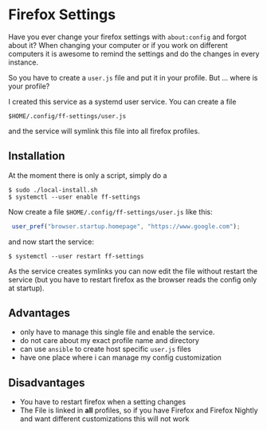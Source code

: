 # Firefox Settings

Have you ever change your firefox settings with `about:config` and forgot about it?
When changing your computer or if you work on different computers it is awesome
to remind the settings and do the changes in every instance.

So you have to create a `user.js` file and put it in your profile. But ... where
is your profile?

I created this service as a systemd user service. You can create a file
~~~
$HOME/.config/ff-settings/user.js
~~~
and the service will symlink this file into all firefox profiles.

## Installation

At the moment there is only a script, simply do a
~~~
$ sudo ./local-install.sh
$ systemctl --user enable ff-settings
~~~

Now create a file `$HOME/.config/ff-settings/user.js` like this:
~~~js
 user_pref("browser.startup.homepage", "https://www.google.com");
~~~

and now start the service:
~~~
$ systemctl --user restart ff-settings
~~~

As the service creates symlinks you can now edit the file without restart the service
(but you have to restart firefox as the browser reads the config only at startup).


## Advantages

 - only have to manage this single file and enable the service.
 - do not care about my exact profile name and directory
 - can use `ansible` to create host specific `user.js` files
 - have one place where i can manage my config customization

## Disadvantages

 - You have to restart firefox when a setting changes
 - The File is linked in **all** profiles, so if you have Firefox and Firefox
   Nightly and want different customizations this will not work


